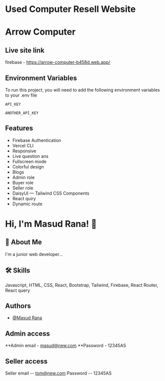 
# Used Computer Resell Website
# Arrow Computer




## Live site link
firebase - https://arrow-computer-b458d.web.app/
## Environment Variables

To run this project, you will need to add the following environment variables to your .env file

`API_KEY`

`ANOTHER_API_KEY`


## Features

- Firebase Authentication 
- Vercel CLI
- Responsive
- Live question ans
- Fullscreen mode
- Colorful design 
- Blogs
- Admin role
- Buyer role
- Seller role
- DaisyUI — Tailwind CSS Components
- React quiry
- Dynamic route


# Hi, I'm Masud Rana! 👋


## 🚀 About Me
I'm a junior web developer...


## 🛠 Skills
Javascript, HTML, CSS, React, Bootstrap, Tailwind, Firebase, React Router, React query


## Authors

- [@Masud Rana](https://www.github.com/masudrana-1)


## Admin access
**Admin email - masud@new.com
**Password - 12345AS


## Seller access
Seller email -- tom@new.com
Password -- 12345AS